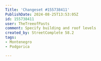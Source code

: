 ```yaml
---
Title: 'Changeset #155738411'
PublishDate: 2024-08-25T13:53:05Z
id: 155738411
user: TheTreeofPasts
comment: Specify building and roof levels
created_by: StreetComplete 58.2
tags:
- Montenegro
- Podgorica

---
```


